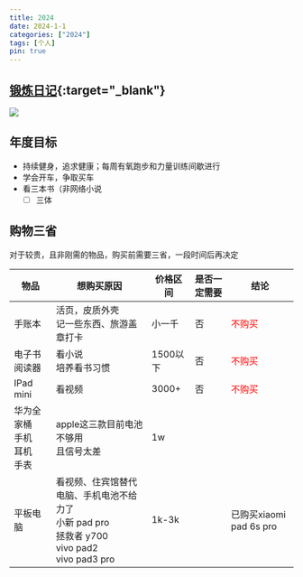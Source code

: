 ```yaml
---
title: 2024
date: 2024-1-1
categories: ["2024"]
tags: [个人]
pin: true
---
```


## [锻炼日记](https://vissssa.notion.site/107625212fc545718cacad9c50548be0?v=4ee84c667e7644f7b42d80c4ee4be3b8){:target="_blank"} 
![](https://s2.loli.net/2024/04/02/Mic78dt6mv3VCAx.png)

## 年度目标
- 持续健身，追求健康；每周有氧跑步和力量训练间歇进行
- 学会开车，争取买车
- 看三本书（非网络小说
	- [ ] 三体

## 购物三省
对于较贵，且非刚需的物品，购买前需要三省，一段时间后再决定

| 物品                      | 想购买原因                                                                        | 价格区间   | 是否一定需要 | 结论                                     |
| ----------------------- | ---------------------------------------------------------------------------- | ------ | ------ | -------------------------------------- |
| 手账本                     | 活页，皮质外壳  <br>记一些东西、旅游盖章打卡                                                    | 小一千    | 否      | <span style="color:red">不购买</span><br> |
| 电子书阅读器                  | 看小说<br>培养看书习惯                                                                | 1500以下 | 否      | <span style="color:red">不购买</span>     |
| IPad mini               | 看视频                                                                          | 3000+  | 否      | <span style="color:red">不购买</span>     |
| 华为全家桶<br>手机<br>耳机<br>手表 | apple这三款目前电池不够用<br>且信号太差                                                     | 1w     |        |                                        |
| 平板电脑                    | 看视频、住宾馆替代电脑、手机电池不给力了<br>小新 pad pro<br>拯救者 y700<br>vivo pad2<br>vivo pad3 pro | 1k-3k  |        | 已购买xiaomi pad 6s pro                   |
